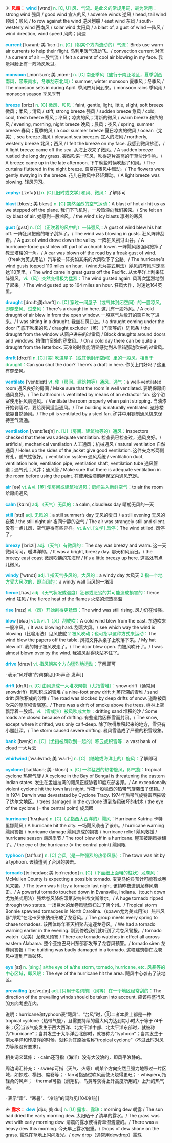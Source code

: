 ☀ <font color="red">**风霜：**</font>
<font color="sky blue">**wind**</font> [wɪnd] 
<font color="#00b050">n. [C, U] 风、气流。是此义的常规用词，最为常用：</font>strong wind 强风 / good wind 宜人的风 / adverse winds 逆风 / head, tail wind 顶风；顺风 / to row against the wind 逆风划船 / east wind 东风 / south-westerly wind 西南风 / solar wind 太阳风 / a blast of, a gust of wind 一阵风 / wind direction, wind speed 风向；风速
             
<font color="sky blue">**current**</font> [ˈkʌrənt; 美 ˈkɜ:r-]
<font color="#00b050">n. [C]（朝某个方向流动的）气流：</font>Birds use warm air currents to help their flight. 鸟利用暖气流助飞。/ convection current 对流 / a current of air 一股气流 / I felt a current of cool air blowing in my face. 我觉得脸上有一阵冷风吹过。         
           
<font color="sky blue">**monsoon**</font> [ˌmɒnˈsu:n; 美 ˌmɑ:n-]
<font color="#00b050">n. [C] 南亚季风（盛行于南亚地区，夏季刮西南风，带来雨水，冬季刮东北风）：</font>summer, winter monsoon 夏季风；冬季风 / The monsoon sets in during April. 季风四月间到来。/ monsoon rains 季风雨 / monsoon season 季风季节

<font color="sky blue">**breeze**</font> [bri:z]
<font color="#00b050">n. [C] 微风、和风：</font>faint, gentle, light, little, slight, soft breeze 微风；柔风；清风 / stiff, strong breeze 强风 / sudden breeze 急风 / cold, cool, fresh breeze 寒风；冷风；凉爽的风；清新的微风 / warm breeze 和煦的风 / evening, morning, night breeze 晚风；晨风；夜风 / spring, summer breeze 春风；夏季的风 / a cool summer breeze 夏日凉爽的微风 / ocean（尤美）, sea breeze 海风 / pleasant sea breezes 宜人的海风 / northerly, westerly breeze 北风；西风 / I felt the breeze on my face. 我感到微风拂面。/ A light breeze came off the sea. 从海上吹来了微风。/ A sudden breeze rustled the long dry grass. 突然吹来一阵风，吹得这片高高的干草沙沙作响。/ A breeze came up in the late afternoon. 下午晚些时候吹起了和风。/ The curtains fluttered in the night breeze. 窗帘在夜风中飘动。/ The flowers were gently swaying in the breeze. 花儿在微风中轻轻舞动。/ A light breeze was blowing. 轻风习习。
                      
<font color="sky blue">**zephyr**</font> [ˈzefə(r)]
<font color="#00b050">n. [C] [旧时或文学] 和风、微风：</font>了解即可

<font color="sky blue">**blast**</font> [blɑ:st; 美 blæst]
<font color="#00b050">n. [C] 突然强烈的空气运动：</font>A blast of hot air hit us as we stepped off the plane. 我们下飞机时，一股热浪向我们袭来。/ She felt an icy blast of air. 她感到一股冷风。/ the wind's icy blasts 凛冽的寒风
           
<font color="sky blue">**gust**</font> [gʌst]
<font color="#00b050">n. [C]（正吹着的风中的）一阵强风：</font>A gust of wind blew his hat off. 一阵狂风把他的帽子刮掉了。/ The wind was blowing in gusts. 狂风阵阵刮着。/ A gust of wind drove down the valley. 一阵狂风刮过山谷。/ A hurricane-force gust blew off part of a church tower. 一阵飓风级强风掀掉了教堂塔楼的一角。/ A car was blown off the road by a freak gust of wind.（freak为英式用法）汽车被一阵突如其来的大风吹下了公路。/ The hurricane's wind gusts topped 110 miles an hour.（wind尤为美式用法）飓风的阵风时速高达110英里。/ The wind came in great gusts off the Pacific. 从太平洋上刮来阵阵强风。<font color="#00b050">vi.（风）突然变得极为猛烈：</font>The wind gusted again. 风再次猛烈地刮了起来。/ The wind gusted up to 164 miles an hour. 狂风大作，时速达164英里。

<font color="sky blue">**draught**</font> [drɑ:ft;美dræft]
<font color="#00b050">n. [C] 穿过一间屋子（或气体封闭空间）的一股凉风，即穿堂风、过堂风：</font>There's a draught in here. 这儿有一股冷风。/ A cold draught of air blew in from the open window. 一股寒气从敞开的窗户吹了进来。/ I was sitting in a draught. 我坐在风口上。/ a draught coming under the door 门底下吹来的风 / draught excluder（英）（门窗等的）防风条 / the draught from the window 从窗户进来的过堂风 / Block draughts around doors and windows. 挡住门窗处的穿堂风。/ On a cold day there can be quite a draught from the letterbox. 天冷的时候能明显感觉到从信箱那边吹来的过堂风。

<font color="sky blue">**draft**</font> [drɑːft] 
<font color="#00b050">n. [C] [美] 吹进屋子（或其他封闭空间）里的一股风，相当于draught：</font>Can you shut the door? There’s a draft in here. 你关上门好吗？这里有穿堂风。
           
<font color="sky blue">**ventilate**</font> [ˈventɪleɪt]
<font color="#00b050">vt. 使（房间、建筑物等）通风、通气：</font>a well-ventilated room 通风良好的房间 / Make sure that the room is well ventilated. 要确保房间通风良好。/ The bathroom is ventilated by means of an extractor fan. 这个浴室使用抽风扇通风。/ Ventilate the room properly when paint stripping. 当油漆开始剥落时，要给房间适当通风。/ The building is naturally ventilated. 这栋楼依靠自然通风。/ The pit is ventilated by a steel fan. 矿井中用钢制通风机来保持空气流通。
           
<font color="sky blue">**ventilation**</font> [ˌventɪˈleɪʃn]
<font color="#00b050">n. [U]（房间、建筑物等的）通风：</font>Inspectors checked that there was adequate ventilation. 检查员已检查过，通风良好。/ artificial, mechanical ventilation 人工通风；机械通风 / natural ventilation 自然通风 / Holes up the sides of the jacket give good ventilation. 这件夹克衫两侧有孔，透气性很好。/ ventilation system 通风系统 / ventilation duct, ventilation hole, ventilation pipe, ventilation shaft, ventilation tube 通风管道；通气孔；风井；通风管 / Make sure that there is adequate ventilation in the room before using the paint. 在使用油漆前确保室内通风充足。

<font color="sky blue">**air**</font> [eə] 
<font color="#00b050">vt.＆vi. [英] 使房间或建筑物通风；房间进入新鲜空气：</font>to air the room 给房间通风

<font color="sky blue">**calm**</font> [kɑːm] 
<font color="#00b050">adj.（天气）无风的：</font>a calm, cloudless day 晴朗无风的一天

<font color="sky blue">**still**</font> [stɪl] 
<font color="#00b050">adj. 无风的：</font>a still summer’s day 无风的夏日 / a still evening 无风的夜晚 / the still night air 夜间宁静的空气 / The air was strangely still and silent. 没有一点儿风，空气静得有些异样。<font color="#00b050">vt.＆vi. [文学] 风停：</font>The wind stilled. 风停了。

<font color="sky blue">**breezy**</font> [ˈbri:zi]
<font color="#00b050">adj.（天气）有微风的：</font>The day was breezy and warm. 这一天微风习习，暖洋洋的。/ It was a bright, breezy day. 那天和风丽日。/ the breezy east coast 微风吹拂的东海岸 / It's a little breezy up here. 这高处有点儿微风。

<font color="sky blue">**windy**</font> ['wɪndɪ] 
<font color="#00b050">adj. 1 指天气多风的，大风的：</font>a windy day 大风天 <font color="#00b050">2 指一个地方受大风吹的，即当风的：</font>a windy wall 当风的一堵墙

<font color="sky blue">**fierce**</font> [fɪəs] 
<font color="#00b050">adj.（天气状况或温度）狂暴或恶劣的并可能造成损害的：</font>fierce wind 狂风 / the fierce heat of the flames 火焰的炽热高温

<font color="sky blue">**rise**</font> [raɪz] 
<font color="#00b050">vi.（风）开始刮得更猛烈：</font>The wind was still rising. 风力仍在增强。

<font color="sky blue">**blow**</font> [bləʊ] 
<font color="#00b050">vt.＆vi. 1（风）刮或吹：</font>A cold wind blew from the east. 东边吹来一股冷风。/ It was blowing hard. 刮着大风。/ see which way the wind is blowing（比喻用法）见风使舵 <font color="#00b050">2 被风吹动；也可指以这种方式来运动：</font>The wind blew the papers off the table. 风把文件从桌子上吹落下来。/ My hat blew off. 我的帽子被风吹走了。/ The door blew open. 门被风吹开了。/ I was almost blown over by the wind. 我被风刮得快站不住了。

<font color="sky blue">**drive**</font> [draɪv] 
<font color="#00b050">vi. 指风朝某个方向猛烈地运动：</font>了解即可

· 表示“风呼啸”的词群见[[05声音 发声]]
            
<font color="sky blue">**drift**</font> [drɪft]
<font color="#00b050">n. [C] 由风造成一大堆吹聚物（尤指雪堆）：</font>snow drift（通常用snowdrift）风吹积成的雪堆 / a nine-foot snow drift 九英尺深的雪堆 / sand drift 风吹积成的沙堆 / The road was blocked by deep drifts of snow. 道路被风吹来的厚厚积雪阻塞。/ There was a drift of smoke above the trees. 树林上空飘浮着一股烟。<font color="#00b050">vi.（雪或沙）被风吹成大堆：</font>drifting sand 堆积的沙 / Some roads are closed because of drifting. 有些道路因积雪而封闭。/ The snow, except where it drifted, was only calf-deep. 除了吹得堆积起来的地方，雪只有小腿肚深。/ The storm caused severe drifting. 暴风雪造成了严重的积雪现象。

<font color="sky blue">**bank**</font> [bæŋk] 
<font color="#00b050">n. [C]（尤指被风吹到一起的）积云或积雪等：</font>a vast bank of cloud 一大片云

<font color="sky blue">**whirlwind**</font> [ˈwɜ:lwɪnd; 美 ˈwɜ:rl-]
<font color="#00b050">n. [C]（陆地或海洋上的）旋风：</font>了解即可
           
<font color="sky blue">**cyclone**</font> [ˈsaɪkləʊn; 美 -kloʊn]
<font color="#00b050">n. [C] 一种猛烈的热带旋风，即气旋：</font>tropical cyclone 热带气旋 / A cyclone in the Bay of Bengal is threatening the eastern Indian states. 发生在孟加拉湾的飓风正威胁着印度东部各邦。/ An exceptionally violent cyclone hit the town last night. 昨夜一股猛烈的热带气旋袭击了该镇。/ In 1974 Darwin was devastated by Cyclone Tracy. 1974年热带气旋特雷西摧毁了达尔文地区。/ trees damaged in the cyclone 遭到旋风破坏的树木 / the eye of the cyclone (= the central point) 旋风眼

<font color="sky blue">**hurricane**</font> ['hʌrɪkən] 
<font color="#00b050">n. [C]（尤指西大西洋的）飓风：</font>Hurricane Katrina 卡特里娜飓风 / A hurricane hit the city. 一场飓风袭击了该市。/ hurricane warning 飓风警报 / hurricane damage 飓风造成的损害 / hurricane relief 飓风救援 / hurricane season 飓风季节 / The roof blew off in a hurricane. 屋顶被飓风掀翻了。/ the eye of the hurricane (= the central point) 飓风眼

<font color="sky blue">**typhoon**</font> [taɪ'fu:n] 
<font color="#00b050">n. [C] 台风（是一种强烈的热带风暴）：</font>The town was hit by a typhoon. 该镇遭到了台风的袭击。
           
<font color="sky blue">**tornado**</font> [tɔ:ˈneɪdəʊ; 美 tɔ:rˈneɪdoʊ]
<font color="#00b050">n. [C]（下面细上面粗的柱状）龙卷风：</font>McMullen County is expecting a possible tornado. 麦克马伦县预计可能有龙卷风来袭。/ The town was hit by a tornado last night. 该镇昨夜遭到龙卷风袭击。/ A powerful tornado touched down in Evansville, Indiana.（touch down尤为美式用法）强龙卷风降临印第安纳州埃文斯维尔。/ A huge tornado ripped through two states. 一场巨大的龙卷风猛烈扫过了两个州。/ Tropical storm Bonnie spawned tornadoes in North Carolina.（spawn尤为美式用法）热带风暴"邦妮"在北卡罗来纳州形成了龙卷风。/ The group meets every spring to chase tornadoes. 该团体每年春天相聚去追逐龙卷风。/ We had a tornado warning earlier in the evening. 刚到傍晚我们就听到了龙卷风警报。/ tornado watch（尤美）龙卷风预警 / There are tornado watches in effect all across eastern Alabama. 整个亚拉巴马州东部都发布了龙卷风预警。/ tornado siren 龙卷风警报 / The building was badly damaged in a tornado. 这幢建筑物在龙卷风中遭到严重破环。

<font color="sky blue">**eye**</font> [aɪ] 
<font color="#00b050">n. [sing.] a/the eye of a/the storm, tornado, hurricane, etc. 风暴等的中心区域，即风眼：</font>The eye of the hurricane hit the area. 飓风中心袭击了该地区。
           
<font color="sky blue">**prevailing**</font> [prɪˈveɪlɪŋ]
<font color="#00b050">adj. [只用于名词前]（风等）在一个地区经常刮的：</font>The direction of the prevailing winds should be taken into account. 应该将盛行风的方向考虑在内。

说明：hurricane和typhoon表“飓风”、“台风”时，①二者本质上都是一种tropical cyclone（热带气旋），且需要持续的最大风力达到每小时大于等于74千米；②当该气旋发生于西大西洋、北太平洋中部、北太平洋东部时，就被称为“hurricane”；当其发生于太平洋西北部时，就被称为“typhoon”；当其发生于南太平洋和印度洋的时候，就称为其原始名称“tropical cyclone”（不过此时对风力等级没有要求）。

相关词义延伸：
· calm还可指（海洋）没有大波浪的，即风平浪静的。

周边词汇补充：
· sweep可指（天气、火等）朝某个方向突然且强力地移过一片区域，如掠过、横扫、席卷等；
· fan可指通过吹风而使火烧得更旺；
· whisper可指轻柔的风声；
· thermal可指（滑翔机、鸟类等获得上升高度所用的）上升的热气流。

· 表示“霜”、“寒暑”、“冷热”的词群见[[04冷热]]

☀ <font color="red">**露水：**</font>
<font color="sky blue">**dew**</font> [dju:; 美 du:]
<font color="#00b050">n. [U] 露水、露珠：</font>morning dew 朝露 / The sun had dried the early morning dew. 太阳晒干了清早的露水。/ The grass was wet with early morning dew. 清晨的露水使得青草湿漉漉的。/ There was a heavy dew this morning. 今天早上露水很重。/ Drops of dew shone on the grass. 露珠在草地上闪闪发光。/ dew drop（通常用dewdrop）露珠

